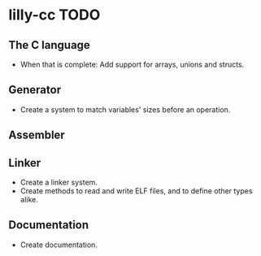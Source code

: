 # lilly-cc TODO

## The C language
- When that is complete: Add support for arrays, unions and structs.

## Generator
- Create a system to match variables' sizes before an operation.

## Assembler

## Linker
- Create a linker system.
- Create methods to read and write ELF files, and to define other types alike.

## Documentation
- Create documentation.
